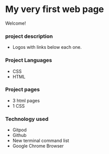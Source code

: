 # My very first web page

Welcome!

### project description
* Logos with links below each one.

### Project Languages
* CSS
* HTML

### Project pages
* 3 html pages
* 1 CSS

### Technology used
* Gitpod
* Github
* New terminal command list
*  Google Chrome Browser
